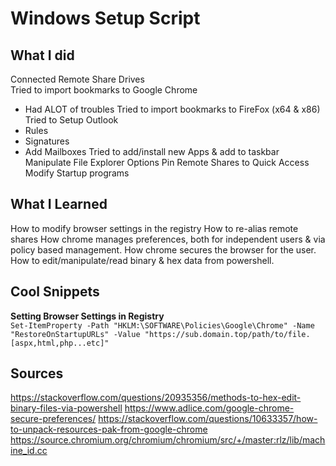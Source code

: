 # Windows Setup Script

## What I did
Connected Remote Share Drives  
Tried to import bookmarks to Google Chrome
  - Had ALOT of troubles
Tried to import bookmarks to FireFox (x64 & x86)
Tried to Setup Outlook
  - Rules
  - Signatures
  - Add Mailboxes
Tried to add/install new Apps & add to taskbar
Manipulate File Explorer Options
Pin Remote Shares to Quick Access
Modify Startup programs

## What I Learned
How to modify browser settings in the registry
How to re-alias remote shares 
How chrome manages preferences, both for independent users & via policy based management.
How chrome secures the browser for the user.
How to edit/manipulate/read binary & hex data from powershell.

## Cool Snippets
**Setting Browser Settings in Registry**  
`Set-ItemProperty -Path "HKLM:\SOFTWARE\Policies\Google\Chrome" -Name "RestoreOnStartupURLs" -Value "https://sub.domain.top/path/to/file.[aspx,html,php...etc]"`

## Sources
https://stackoverflow.com/questions/20935356/methods-to-hex-edit-binary-files-via-powershell
https://www.adlice.com/google-chrome-secure-preferences/
https://stackoverflow.com/questions/10633357/how-to-unpack-resources-pak-from-google-chrome
https://source.chromium.org/chromium/chromium/src/+/master:rlz/lib/machine_id.cc
